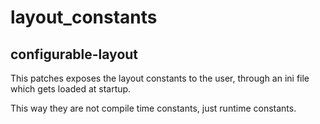 # layout_constants

## configurable-layout

This patches exposes the layout constants to the user, through an ini file which gets loaded at startup.

This way they are not compile time constants, just runtime constants.
